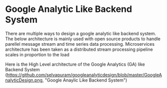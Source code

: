 # Google Analytic Like Backend System

There are multiple ways to design a google analytic like backend system. The below architecture is mainly used with open source products to handle parellel message stream and time series data processing. Microservices architecture has been taken as a distributed stream processing pipeline scales in proportion to the load

Here is the High Level architecture of the Google Analytics (GA) like Backend System
(https://github.com/selvapuram/googleanalyticdesign/blob/master/GoogleAnalyticDesign.png, "Google Anaylic Like Backend System")
